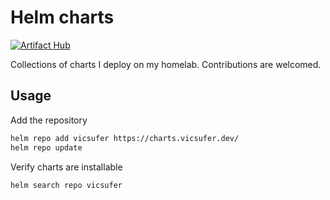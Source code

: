 # Helm charts

[![Artifact Hub](https://img.shields.io/endpoint?url=https://artifacthub.io/badge/repository/vicsufer)](https://artifacthub.io/packages/search?repo=vicsufer)

Collections of charts I deploy on my homelab. Contributions are welcomed.

## Usage

Add the repository

```bash
helm repo add vicsufer https://charts.vicsufer.dev/
helm repo update
```

Verify charts are installable

```bash
helm search repo vicsufer
```
